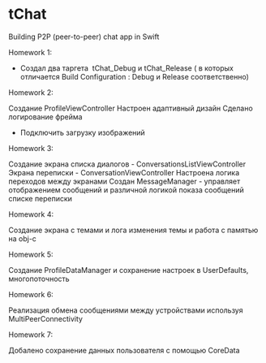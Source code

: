 # tChat
Building P2P (peer-to-peer) chat app in Swift

Homework 1:

* Создал два таргета  tChat_Debug  и tChat_Release ( в которых отличается Build Configuration : Debug и Release соответственно)


Homework 2:

Создание ProfileViewController
Настроен адаптивный дизайн 
Сделано логирование фрейма
* Подключить загрузку изображений

Homework 3:

Создание экрана списка диалогов - ConversationsListViewController
Экрана переписки - ConversationViewController
Настроена логика переходов между экранами
Создан MessageManager - управляет отображением сообщений и различной логикой показа сообщений списке переписки

Homework 4: 

Создание экрана с темами и лога изменения темы и работа с памятью на obj-c

Homework 5:

Создание ProfileDataManager и сохранение настроек в UserDefaults, многопоточность

Homework 6: 

Реализация обмена сообщениями между устройствами используя MultiPeerConnectivity

Homework 7: 

Добалено сохранение данных пользователя с помощью CoreData
